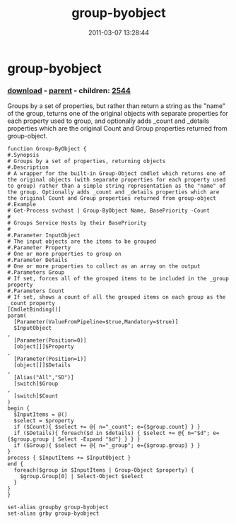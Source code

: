 ﻿---
pid:            2543
poster:         Joel Bennett
title:          group-byobject
date:           2011-03-07 13:28:44
format:         posh
parent:         2542
parent:         2542
children:       2544
---

# group-byobject

### [download](2543.ps1) - [parent](2542.md) - children: [2544](2544.md)

Groups by a set of properties, but rather than return a string as the "name" of the group, teturns one of the original objects with separate properties for each property used to group, and optionally adds _count and _details properties which are the original Count and Group properties returned from group-object.

```posh
function Group-ByObject {
#.Synopsis
# Groups by a set of properties, returning objects
#.Description
# A wrapper for the built-in Group-Object cmdlet which returns one of the original objects (with separate properties for each property used to group) rather than a simple string representation as the "name" of the group. Optionally adds _count and _details properties which are the original Count and Group properties returned from group-object
#.Example
# Get-Process svchost | Group-ByObject Name, BasePriority -Count
#
# Groups Service Hosts by their BasePriority
#
#.Parameter InputObject
# The input objects are the items to be grouped
#.Parameter Property
# One or more properties to group on
#.Parameter Details
# One or more properties to collect as an array on the output
#.Parameters Group
# If set, forces all of the grouped items to be included in the _group property
#.Parameters Count
# If set, shows a count of all the grouped items on each group as the _count property
[CmdletBinding()]
param(
  [Parameter(ValueFromPipeline=$true,Mandatory=$true)]
  $InputObject
, 
  [Parameter(Position=0)]
  [object[]]$Property
, 
  [Parameter(Position=1)]
  [object[]]$Details
, 
  [Alias("All","SD")]
  [switch]$Group
, 
  [switch]$Count
)
begin { 
  $InputItems = @() 
  $select = $property
  if ($Count){ $select += @{ n="_count"; e={$group.count} } }
  if ($Details){ foreach($d in $details) { $select += @{ n="$d"; e={$group.group | Select -Expand "$d"} } } }
  if ($Group){ $select += @{ n="_group"; e={$group.group} } }
}
process { $InputItems += $InputObject }
end {
  foreach($group in $InputItems | Group-Object $property) { 
    $group.Group[0] | Select-Object $select 
  }
}
}

set-alias groupby group-byobject
set-alias grby group-byobject
```

